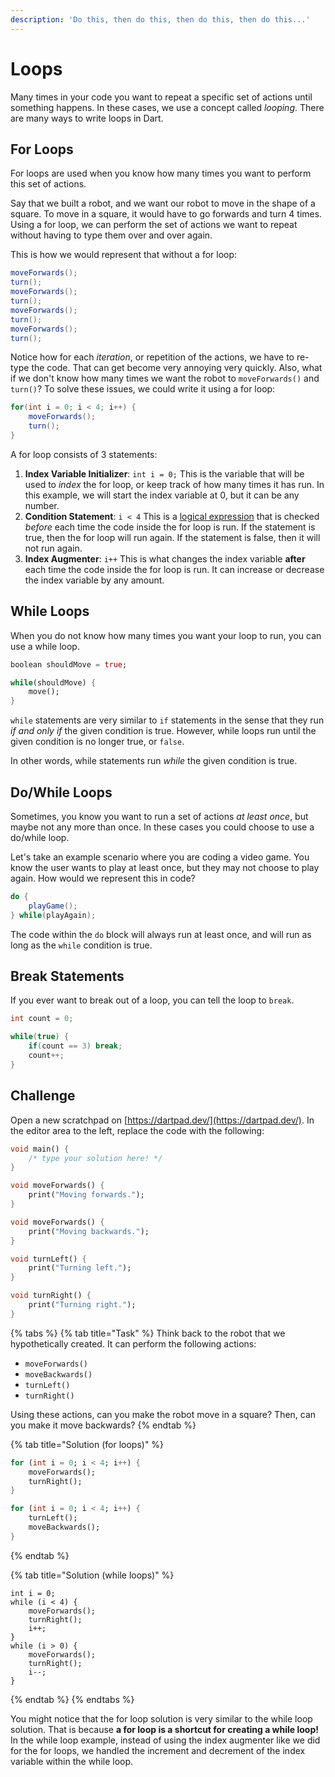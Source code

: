 ```yaml
---
description: 'Do this, then do this, then do this, then do this...'
---
```


# Loops

Many times in your code you want to repeat a specific set of actions until something happens. In these cases, we use a concept called _looping_. There are many ways to write loops in Dart.

## For Loops

For loops are used when you know how many times you want to perform this set of actions.

Say that we built a robot, and we want our robot to move in the shape of a square. To move in a square, it would have to go forwards and turn 4 times. Using a for loop, we can perform the set of actions we want to repeat without having to type them over and over again.

This is how we would represent that without a for loop:

```java
moveForwards();
turn();
moveForwards();
turn();
moveForwards();
turn();
moveForwards();
turn();
```

Notice how for each _iteration_, or repetition of the actions, we have to re-type the code. That can get become very annoying very quickly. Also, what if we don't know how many times we want the robot to `moveForwards()` and `turn()`? To solve these issues, we could write it using a for loop:

```java
for(int i = 0; i < 4; i++) {
    moveForwards();
    turn();
}
```

A for loop consists of 3 statements:

1. **Index Variable Initializer**: `int i = 0;` This is the variable that will be used to _index_ the for loop, or keep track of how many times it has run. In this example, we will start the index variable at 0, but it can be any number.
2. **Condition Statement**: `i < 4` This is a [logical expression](booleans.md#logical-expressions) that is checked _before_ each time the code inside the for loop is run. If the statement is true, then the for loop will run again. If the statement is false, then it will not run again.
3. **Index Augmenter**: `i++` This is what changes the index variable **after** each time the code inside the for loop is run. It can increase or decrease the index variable by any amount.

## While Loops

When you do not know how many times you want your loop to run, you can use a while loop.

```dart
boolean shouldMove = true;

while(shouldMove) {
    move();
}
```

`while` statements are very similar to `if` statements in the sense that they run _if and only if_ the given condition is true. However, while loops run until the given condition is no longer true, or `false`.

In other words, while statements run _while_ the given condition is true.

## Do/While Loops

Sometimes, you know you want to run a set of actions _at least once_, but maybe not any more than once. In these cases you could choose to use a do/while loop.

Let's take an example scenario where you are coding a video game. You know the user wants to play at least once, but they may not choose to play again. How would we represent this in code?

```java
do {
    playGame();
} while(playAgain);
```

The code within the `do` block will always run at least once, and will run as long as the `while` condition is true.

## Break Statements

If you ever want to break out of a loop, you can tell the loop to `break`.

```java
int count = 0;

while(true) {
    if(count == 3) break;
    count++;
}
```

## Challenge

Open a new scratchpad on [https://dartpad.dev/](https://dartpad.dev/). In the editor area to the left, replace the code with the following:

```dart
void main() {
    /* type your solution here! */
}

void moveForwards() {
    print("Moving forwards.");
}

void moveForwards() {
    print("Moving backwards.");
}

void turnLeft() {
    print("Turning left.");
}

void turnRight() {
    print("Turning right.");
}
```

{% tabs %}
{% tab title="Task" %}
Think back to the robot that we hypothetically created. It can perform the following actions:

* `moveForwards()`
* `moveBackwards()`
* `turnLeft()`
* `turnRight()`

Using these actions, can you make the robot move in a square? Then, can you make it move backwards?
{% endtab %}

{% tab title="Solution \(for loops\)" %}
```dart
for (int i = 0; i < 4; i++) {
    moveForwards();
    turnRight();
}

for (int i = 0; i < 4; i++) {
    turnLeft();
    moveBackwards();
}
```
{% endtab %}

{% tab title="Solution \(while loops\)" %}
```text
int i = 0;
while (i < 4) {
    moveForwards();
    turnRight();
    i++;
}
while (i > 0) {
    moveForwards();
    turnRight();
    i--;
}
```
{% endtab %}
{% endtabs %}

You might notice that the for loop solution is very similar to the while loop solution. That is because **a for loop is a shortcut for creating a while loop!** In the while loop example, instead of using the index augmenter like we did for the for loops, we handled the increment and decrement of the index variable within the while loop.

